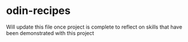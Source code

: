 # odin-recipes

Will update this file once project is complete
to reflect on skills that have been demonstrated
with this project